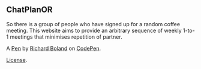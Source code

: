 ChatPlanOR
----------
So there is a group of people who have signed up for a random coffee meeting.  This website aims to provide an arbitrary sequence of weekly 1-to-1 meetings that minimises repetition of partner.

A [Pen](http://codepen.io/Celebrimbot/pen/bdKOrB) by [Richard Boland](http://codepen.io/Celebrimbot) on [CodePen](http://codepen.io/).

[License](http://codepen.io/Celebrimbot/pen/bdKOrB/license).